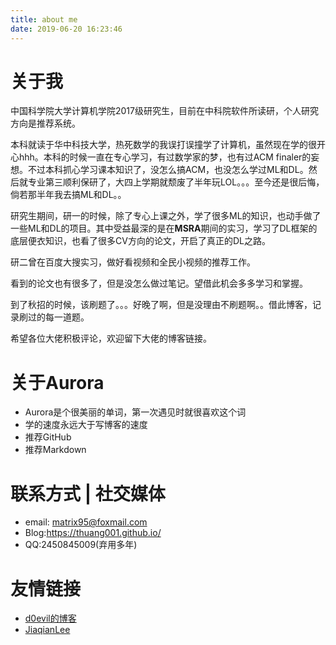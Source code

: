 ```yaml
---
title: about me
date: 2019-06-20 16:23:46
---
```


# 关于我

中国科学院大学计算机学院2017级研究生，目前在中科院软件所读研，个人研究方向是推荐系统。

本科就读于华中科技大学，热死数学的我误打误撞学了计算机，虽然现在学的很开心hhh。本科的时候一直在专心学习，有过数学家的梦，也有过ACM finaler的妄想。不过本科抓心学习课本知识了，没怎么搞ACM，也没怎么学过ML和DL。然后就专业第三顺利保研了，大四上学期就颓废了半年玩LOL。。。至今还是很后悔，倘若那半年我去搞ML和DL。。

研究生期间，研一的时候，除了专心上课之外，学了很多ML的知识，也动手做了一些ML和DL的项目。其中受益最深的是在**MSRA**期间的实习，学习了DL框架的底层便衣知识，也看了很多CV方向的论文，开启了真正的DL之路。

研二曾在百度大搜实习，做好看视频和全民小视频的推荐工作。

看到的论文也有很多了，但是没怎么做过笔记。望借此机会多多学习和掌握。

到了秋招的时候，该刷题了。。。好晚了啊，但是没理由不刷题啊。。借此博客，记录刷过的每一道题。



希望各位大佬积极评论，欢迎留下大佬的博客链接。



# 关于Aurora

- Aurora是个很美丽的单词，第一次遇见时就很喜欢这个词
- 学的速度永远大于写博客的速度
- 推荐GitHub 
- 推荐Markdown





# 联系方式 | 社交媒体

- email: matrix95@foxmail.com
- Blog:https://thuang001.github.io/
- QQ:2450845009(弃用多年)





# 友情链接

- [d0evil的博客]([http://d0evi1.com/](http://d0evi1.com/))
- [JiaqianLee]([http://jiaqianlee.com/](http://jiaqianlee.com/))

